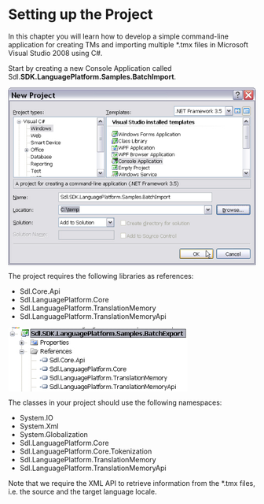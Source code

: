 Setting up the Project
=====
In this chapter you will learn how to develop a simple command-line application for creating TMs and importing multiple *.tmx files in Microsoft Visual Studio 2008 using C#.

Start by creating a new Console Application called Sdl.**SDK.LanguagePlatform.Samples.BatchImport**.

<img style="display:block; " src="images/BatchImportProject.jpg"/>

The project requires the following libraries as references:

* Sdl.Core.Api
* Sdl.LanguagePlatform.Core
* Sdl.LanguagePlatform.TranslationMemory
* Sdl.LanguagePlatform.TranslationMemoryApi

<img style="display:block; " src="images/BatchExportProjectReferences.jpg"/>

The classes in your project should use the following namespaces:

* System.IO
* System.Xml
* System.Globalization
* Sdl.LanguagePlatform.Core
* Sdl.LanguagePlatform.Core.Tokenization
* Sdl.LanguagePlatform.TranslationMemory
* Sdl.LanguagePlatform.TranslationMemoryApi

Note that we require the XML API to retrieve information from the *.tmx files, i.e. the source and the target language locale.